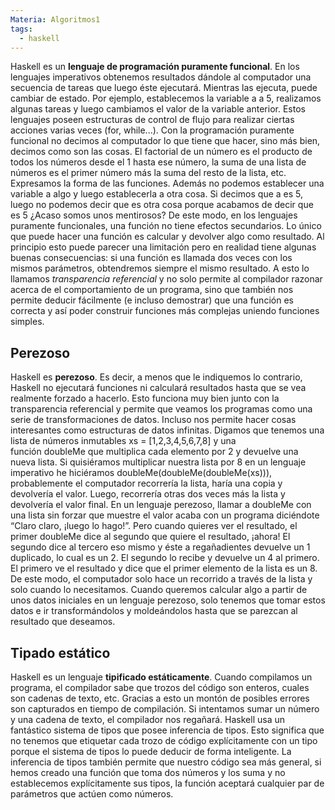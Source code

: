 ```yaml
---
Materia: Algoritmos1
tags:
  - haskell
---
```

Haskell es un **lenguaje de programación puramente funcional**. En los lenguajes imperativos obtenemos resultados dándole al computador una secuencia de tareas que luego éste ejecutará. Mientras las ejecuta, puede cambiar de estado. Por ejemplo, establecemos la variable a a 5, realizamos algunas tareas y luego cambiamos el valor de la variable anterior. Estos lenguajes poseen estructuras de control de flujo para realizar ciertas acciones varias veces (for, while...). Con la programación puramente funcional no decimos al computador lo que tiene que hacer, sino más bien, decimos como son las cosas. El factorial de un número es el producto de todos los números desde el 1 hasta ese número, la suma de una lista de números es el primer número más la suma del resto de la lista, etc. Expresamos la forma de las funciones. Además no podemos establecer una variable a algo y luego establecerla a otra cosa. Si decimos que a es 5, luego no podemos decir que es otra cosa porque acabamos de decir que es 5 ¿Acaso somos unos mentirosos? De este modo, en los lenguajes puramente funcionales, una función no tiene efectos secundarios. Lo único que puede hacer una función es calcular y devolver algo como resultado. Al principio esto puede parecer una limitación pero en realidad tiene algunas buenas consecuencias: si una función es llamada dos veces con los mismos parámetros, obtendremos siempre el mismo resultado. A esto lo llamamos _transparencia referencial_ y no solo permite al compilador razonar acerca de el comportamiento de un programa, sino que también nos permite deducir fácilmente (e incluso demostrar) que una función es correcta y así poder construir funciones más complejas uniendo funciones simples.

## Perezoso
Haskell es **perezoso**. Es decir, a menos que le indiquemos lo contrario, Haskell no ejecutará funciones ni calculará resultados hasta que se vea realmente forzado a hacerlo. Esto funciona muy bien junto con la transparencia referencial y permite que veamos los programas como una serie de transformaciones de datos. Incluso nos permite hacer cosas interesantes como estructuras de datos infinitas. Digamos que tenemos una lista de números inmutables xs = [1,2,3,4,5,6,7,8] y una función doubleMe que multiplica cada elemento por 2 y devuelve una nueva lista. Si quisiéramos multiplicar nuestra lista por 8 en un lenguaje imperativo he hiciéramos doubleMe(doubleMe(doubleMe(xs))), probablemente el computador recorrería la lista, haría una copia y devolvería el valor. Luego, recorrería otras dos veces más la lista y devolvería el valor final. En un lenguaje perezoso, llamar a doubleMe con una lista sin forzar que muestre el valor acaba con un programa diciéndote “Claro claro, ¡luego lo hago!”. Pero cuando quieres ver el resultado, el primer doubleMe dice al segundo que quiere el resultado, ¡ahora! El segundo dice al tercero eso mismo y éste a regañadientes devuelve un 1 duplicado, lo cual es un 2. El segundo lo recibe y devuelve un 4 al primero. El primero ve el resultado y dice que el primer elemento de la lista es un 8. De este modo, el computador solo hace un recorrido a través de la lista y solo cuando lo necesitamos. Cuando queremos calcular algo a partir de unos datos iniciales en un lenguaje perezoso, solo tenemos que tomar estos datos e ir transformándolos y moldeándolos hasta que se parezcan al resultado que deseamos.
## Tipado estático
Haskell es un lenguaje **tipificado estáticamente**. Cuando compilamos un programa, el compilador sabe que trozos del código son enteros, cuales son cadenas de texto, etc. Gracias a esto un montón de posibles errores son capturados en tiempo de compilación. Si intentamos sumar un número y una cadena de texto, el compilador nos regañará. Haskell usa un fantástico sistema de tipos que posee inferencia de tipos. Esto significa que no tenemos que etiquetar cada trozo de código explícitamente con un tipo porque el sistema de tipos lo puede deducir de forma inteligente. La inferencia de tipos también permite que nuestro código sea más general, si hemos creado una función que toma dos números y los suma y no establecemos explícitamente sus tipos, la función aceptará cualquier par de parámetros que actúen como números.